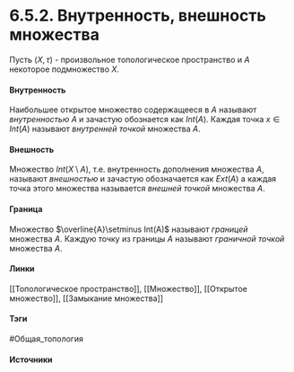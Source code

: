 # 6.5.2. Внутренность, внешность множества
Пусть $(X,\tau)$ - произвольное топологическое пространство и $A$ некоторое подмножество $X$. 
#### Внутренность
Наибольшее открытое множество содержащееся в $A$ называют *внутренностью* $A$ и зачастую обознается как $Int(A)$. Каждая точка $x\in Int(A)$ называют *внутренней точкой* множества $A$.
#### Внешность
Множество $Int(X\setminus A)$, т.е. внутренность дополнения множества $A$, называют *внешностью* и зачастую обозначается как $Ext(A)$ а каждая точка этого множества называется *внешней точкой* множества $A$.
#### Граница 
Множество $\overline{A}\setminus Int(A)$ называют *границей* множества $A$. Каждую точку из границы $A$ называют *граничной точкой* множества $A$.
#### Линки
 [[Топологическое пространство]],
 [[Множество]],
 [[Открытое множество]],
 [[Замыкание множества]]
#### Тэги
 #Общая_топология 
#### Источники
